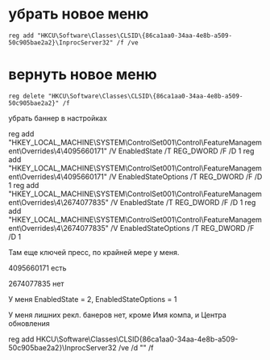 # убрать новое меню
```
reg add "HKCU\Software\Classes\CLSID\{86ca1aa0-34aa-4e8b-a509-50c905bae2a2}\InprocServer32" /f /ve
```
# вернуть новое меню
```
reg delete "HKCU\Software\Classes\CLSID\{86ca1aa0-34aa-4e8b-a509-50c905bae2a2}" /f
```


убрать баннер в настройках

reg add "HKEY_LOCAL_MACHINE\SYSTEM\ControlSet001\Control\FeatureManagement\Overrides\4\4095660171" /V EnabledState /T REG_DWORD /F /D 1
reg add "HKEY_LOCAL_MACHINE\SYSTEM\ControlSet001\Control\FeatureManagement\Overrides\4\4095660171" /V EnabledStateOptions /T REG_DWORD /F /D 1
reg add "HKEY_LOCAL_MACHINE\SYSTEM\ControlSet001\Control\FeatureManagement\Overrides\4\2674077835" /V EnabledState /T REG_DWORD /F /D 1
reg add "HKEY_LOCAL_MACHINE\SYSTEM\ControlSet001\Control\FeatureManagement\Overrides\4\2674077835" /V EnabledStateOptions /T REG_DWORD /F /D 1

Там еще ключей пресс, по крайней мере у меня.

4095660171 есть

2674077835 нет

У меня EnabledState = 2, EnabledStateOptions = 1

У меня лишних рекл. банеров нет, кроме Имя компа, и Центра обновления 

reg add HKCU\Software\Classes\CLSID\{86ca1aa0-34aa-4e8b-a509-50c905bae2a2}\InprocServer32 /ve /d "" /f
